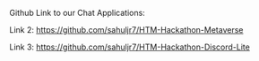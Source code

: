Github Link to our Chat Applications:

Link 2: https://github.com/sahuljr7/HTM-Hackathon-Metaverse  

Link 3: https://github.com/sahuljr7/HTM-Hackathon-Discord-Lite











